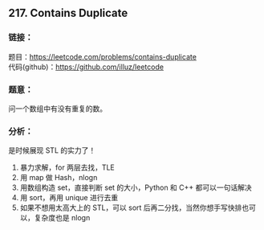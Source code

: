 ## 217. Contains Duplicate

### **链接**：
题目：https://leetcode.com/problems/contains-duplicate  
代码(github)：https://github.com/illuz/leetcode

### **题意**：
问一个数组中有没有重复的数。

### **分析**：

是时候展现 STL 的实力了！

1. 暴力求解，for 两层去找，TLE
2. 用 map 做 Hash，nlogn
3. 用数组构造 set，直接判断 set 的大小，Python 和 C++ 都可以一句话解决
4. 用 sort，再用 unique 进行去重
5. 如果不想用太高大上的 STL，可以 sort 后再二分找，当然你想手写快排也可以，复杂度也是 nlogn


